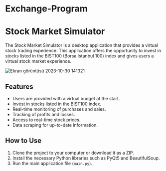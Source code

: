 # Exchange-Program
# Stock Market Simulator

The Stock Market Simulator is a desktop application that provides a virtual stock trading experience. This application offers the opportunity to invest in stocks listed in the BIST100 (Borsa Istanbul 100) index and gives users a virtual stock market experience.


![Ekran görüntüsü 2023-10-30 141321](https://github.com/Loverveysel/Exchange-Program/assets/67522426/de8115d6-704c-4132-9032-898c9b8d9023)

## Features

- Users are provided with a virtual budget at the start.
- Invest in stocks listed in the BIST100 index.
- Real-time monitoring of purchases and sales.
- Tracking of profits and losses.
- Access to real-time stock prices.
- Data scraping for up-to-date information.

## How to Use

1. Clone the project to your computer or download it as a ZIP.
2. Install the necessary Python libraries such as PyQt5 and BeautifulSoup.
3. Run the main application file (`main.py`).
